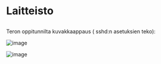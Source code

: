# Laitteisto

##

Teron oppitunnilta kuvakkaappaus ( sshd:n asetuksien teko):

![image](https://github.com/user-attachments/assets/e2db8ad1-c1c5-4fcc-9f61-e2d5a0379cb9)

![image](https://github.com/user-attachments/assets/06989638-2650-426a-938c-ef4a06c16a09)

